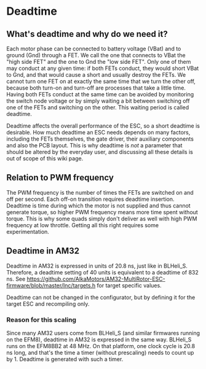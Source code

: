 # Deadtime

## What's deadtime and why do we need it?

Each motor phase can be connected to battery voltage (VBat) and to ground (Gnd) through a FET. We call the one that connects to VBat the "high side FET" and the one to Gnd the "low side FET". Only one of them may conduct at any given time: if both FETs conduct, they would short VBat to Gnd, and that would cause a short and usually destroy the FETs. We cannot turn one FET on at exactly the same time that we turn the other off, because both turn-on and turn-off are processes that take a little time. Having both FETs conduct at the same time can be avoided by monitoring the switch node voltage or by simply waiting a bit between switching off one of the FETs and switching on the other. This waiting period is called deadtime.

Deadtime affects the overall performance of the ESC, so a short deadtime is desirable. How much deadtime an ESC needs depends on many factors, including the FETs themselves, the gate driver, their auxiliary components and also the PCB layout. This is why deadtime is _not_ a parameter that should be altered by the everyday user, and discussing all these details is out of scope of this wiki page.

## Relation to PWM frequency

The PWM frequency is the number of times the FETs are switched on and off per second. Each off-on transition requires deadtime insertion. Deadtime is time during which the motor is not supplied and thus cannot generate torque, so higher PWM frequency means more time spent without torque. This is why some quads simply don't deliver as well with high PWM frequency at low throttle. Getting all this right requires some experimentation.

## Deadtime in AM32

Deadtime in AM32 is expressed in units of 20.8 ns, just like in BLHeli_S. Therefore, a deadtime setting of 40 units is equivalent to a deadtime of 832 ns. See <https://github.com/AlkaMotors/AM32-MultiRotor-ESC-firmware/blob/master/Inc/targets.h> for target specific values.

Deadtime can not be changed in the configurator, but by defining it for the target ESC and recompiling only.

### Reason for this scaling

Since many AM32 users come from BLHeli_S (and similar firmwares running on the EFM8), deadtime in AM32 is expressed in the same way. BLHeli_S runs on the EFM8BB2 at 48 MHz. On that platform, one clock cycle is 20.8 ns long, and that's the time a timer (without prescaling) needs to count up by 1. Deadtime is generated with such a timer.

